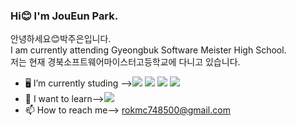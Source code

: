 ### Hi😊 I'm JouEun Park.
안녕하세요😊박주은입니다.</br>
I am currently attending Gyeongbuk Software Meister High School.</br>
저는 현재 경북소프트웨어마이스터고등학교에 다니고 있습니다.
- 🖥️ I’m currently studing --><a href="https://www.python.org/" target="_blank"><img src="https://img.shields.io/badge/Python-4169E1?style=plastic&logo=3776AB&logoColor=4169E1"/></a>
 <a target="_blank"><img src="https://img.shields.io/badge/C-A8B9CC?style=plastic&logo=A8B9CC&logoColor=A8B9CC"/></a>
 <a target="_blank"><img src="https://img.shields.io/badge/HTML-F17845?style=plastic&logo=E34F26&logoColor=F17845"/></a>
 <a target="_blank"><img src="https://img.shields.io/badge/Ubuntu-E95420?style=plastic&logo=E95420&logoColor=#95420"/></a>
- 🤔 I want to learn--><a target="_blank"><img src="https://img.shields.io/badge/javascript-F7DF1E?style=plastic&logo=F7DF1E&logoColor=F7DF1E"/></a>
- 📫 How to reach me-->  rokmc748500@gmail.com

